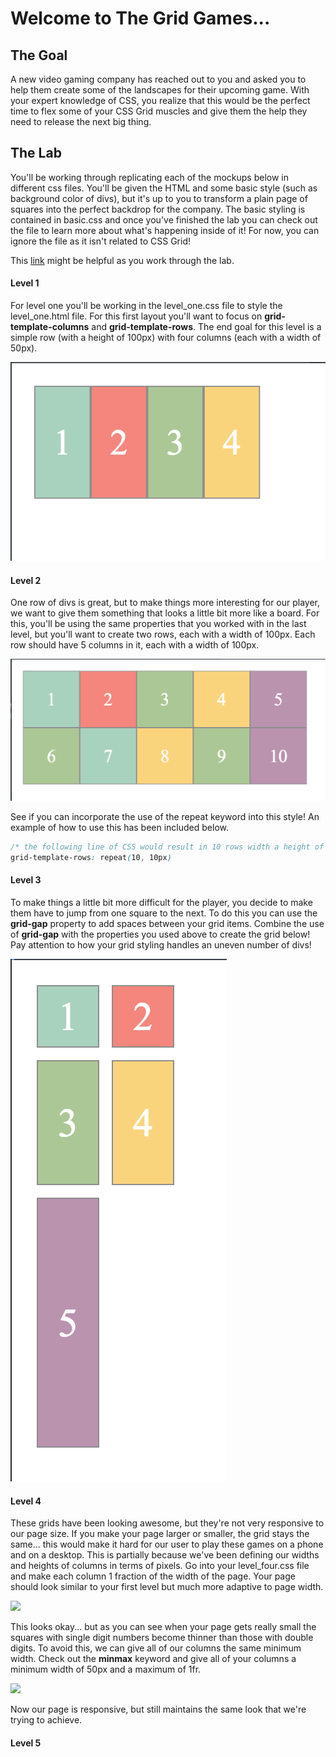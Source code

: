 # Welcome to The Grid Games...

## The Goal
A new video gaming company has reached out to you and asked you to help them create some of the landscapes for their upcoming game. With your expert knowledge of CSS, you realize that this would be the perfect time to flex some of your CSS Grid muscles and give them the help they need to release the next big thing.


## The Lab

You'll be working through replicating each of the mockups below in different css files. You'll be given the HTML and some basic style (such as background color of divs), but it's up to you to transform a plain page of squares into the perfect backdrop for the company. The basic styling is contained in basic.css and once you've finished the lab you can check out the file to learn more about what's happening inside of it! For now, you can ignore the file as it isn't related to CSS Grid!

This [link](https://css-tricks.com/snippets/css/complete-guide-grid/) might be helpful as you work through the lab.

#### Level 1

For level one you'll be working in the level_one.css file to style the level_one.html file. For this first layout you'll want to focus on **grid-template-columns** and **grid-template-rows**. The end goal for this level is a simple row (with a height of 100px) with four columns (each with a width of 50px).

![](level_one.png)

#### Level 2

One row of divs is great, but to make things more interesting for our player, we want to give them something that looks a little bit more like a board. For this, you'll be using the same properties that you worked with in the last level, but you'll want to create two rows, each with a width of 100px. Each row should have 5 columns in it, each with a width of 100px.

![](level_two.png)

See if you can incorporate the use of the repeat keyword into this style! An example of how to use this has been included below.

```CSS
/* the following line of CSS would result in 10 rows width a height of 10 pixels! */
grid-template-rows: repeat(10, 10px)
```

<!-- maybe remove level 2 and move level 3 up? -->

#### Level 3

To make things a little bit more difficult for the player, you decide to make them have to jump from one square to the next. To do this you can use the **grid-gap** property to add spaces between your grid items. Combine the use of **grid-gap** with the properties you used above to create the grid below! Pay attention to how your grid styling handles an uneven number of divs!

![](level_three.png)

<!-- Add in a level here about using the grid-template-area to make views that have a different number of columns in each row/use align and justify or maybe change level 3 to do this? make level 2 have different width rows? do we prefer grid-template area or using a regular grid with span properties? start/end?-->

#### Level 4

These grids have been looking awesome, but they're not very responsive to our page size. If you make your page larger or smaller, the grid stays the same... this would make it hard for our user to play these games on a phone and on a desktop. This is partially because we've been defining our widths and heights of columns in terms of pixels. Go into your level_four.css file and make each column 1 fraction of the width of the page. Your page should look similar to your first level but much more adaptive to page width.

![](https://media.giphy.com/media/9PnIbIku8Foq6IzAsa/giphy.gif)

This looks okay... but as you can see when your page gets really small the squares with single digit numbers become thinner than those with double digits. To avoid this, we can give all of our columns the same minimum width. Check out the **minmax** keyword and give all of your columns a minimum width of 50px and a maximum of 1fr.

![](https://media.giphy.com/media/BCfmOqeQFd26aDUi0A/giphy.gif)

Now our page is responsive, but still maintains the same look that we're trying to achieve.

#### Level 5

<!-- auto fit/ auto fill coupled with implicit rows -->
